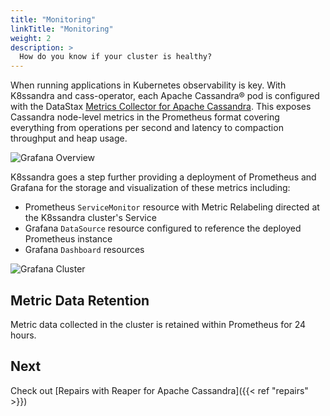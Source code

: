 ```yaml
---
title: "Monitoring"
linkTitle: "Monitoring"
weight: 2
description: > 
  How do you know if your cluster is healthy?
---
```


When running applications in Kubernetes observability is key. With K8ssandra and cass-operator, each Apache Cassandra® pod is configured with the DataStax [Metrics Collector for Apache Cassandra](https://github.com/datastax/metric-collector-for-apache-cassandra). This exposes Cassandra node-level metrics in the Prometheus format covering everything from operations per second and latency to compaction throughput and heap usage.

![Grafana Overview](grafana-overview.png)

K8ssandra goes a step further providing a deployment of Prometheus and Grafana for the storage and visualization of these metrics including:

* Prometheus `ServiceMonitor` resource with Metric Relabeling directed at the
  K8ssandra cluster's Service
* Grafana `DataSource` resource configured to reference the deployed Prometheus
  instance
* Grafana `Dashboard` resources

![Grafana Cluster](grafana-cluster.png)

## Metric Data Retention

Metric data collected in the cluster is retained within Prometheus for 24 hours.

## Next

Check out [Repairs with Reaper for Apache Cassandra]({{< ref "repairs" >}})
